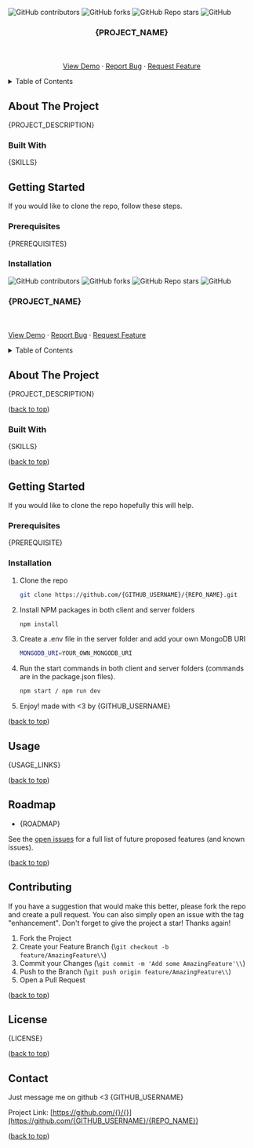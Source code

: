 <a name="readme-top"></a>

![GitHub contributors](https://img.shields.io/github/contributors/{GITHUB_USERNAME}/{REPO_NAME}?color=%23454B1B&label=CONTRIBUTORS%20%3C3&style=for-the-badge)
![GitHub forks](https://img.shields.io/github/forks/{GITHUB_USERNAME}/{REPO_NAME}?style=for-the-badge)
![GitHub Repo stars](https://img.shields.io/github/stars/{GITHUB_USERNAME}/{REPO_NAME}?style=for-the-badge)
![GitHub](https://img.shields.io/github/license/{GITHUB_USERNAME}/{REPO_NAME}?style=for-the-badge)

<div align="center">
  <h3 align="center">{PROJECT_NAME}</h3>
  <p align="center">
    <br />
    <br />
    <a href="https://github.com/{GITHUB_USERNAME}/{REPO_NAME}">View Demo</a>
    ·
    <a href="https://github.com/{GITHUB_USERNAME}/{REPO_NAME}/issues">Report Bug</a>
    ·
    <a href="https://github.com/{GITHUB_USERNAME}/{REPO_NAME}/issues">Request Feature</a>
  </p>
</div>

<!-- TABLE OF CONTENT -->
<details>
  <summary>Table of Contents</summary>
  <ol>
    <li>
      <a href="#about-the-project">About The Project</a>
      <ul>
        <li><a href="#built-with">Built With</a></li>
      </ul>
    </li>
    <li>
      <a href="#getting-started">Getting Started</a>
      <ul>
        <li><a href="#prerequisites">Prerequisites</a></li>
        <li><a href="#installation">Installation</a></li>
      </ul>
    </li>
    <!-- Add more sections here as needed -->
  </ol>
</details>

<!-- ABOUT THE PROJECT -->

## About The Project

{PROJECT_DESCRIPTION}

### Built With

{SKILLS}

<!-- GETTING STARTED -->

## Getting Started

If you would like to clone the repo, follow these steps.

### Prerequisites

{PREREQUISITES}

### Installation

![GitHub contributors](https://img.shields.io/github/contributors/{GITHUB_USERNAME}/{REPO_NAME}?color=%23454B1B&label=CONTRIBUTORS%20%3C3&style=for-the-badge)
![GitHub forks](https://img.shields.io/github/forks/{GITHUB_USERNAME}/{REPO_NAME}?style=for-the-badge)
![GitHub Repo stars](https://img.shields.io/github/stars/{GITHUB_USERNAME}/{REPO_NAME}?style=for-the-badge)
![GitHub](https://img.shields.io/github/license/{GITHUB_USERNAME}/{REPO_NAME}?style=for-the-badge)

  <div align=\"center\">
  <h3 align=\"center\">{PROJECT_NAME}</h3>
  <p align=\"center\">
  <br />
  <br />
  <a href=\"https://github.com/{}/{}\">View Demo</a>
   ·
        <a href=\"https://github.com/{}/{}/issues\">Report Bug</a>
        ·
        <a href=\"https://github.com/{}/{}/issues\">Request Feature</a>
      </p>
    </div>

  <!-- TABLE OF CONTENT -->
  <details>
      <summary>Table of Contents</summary>
      <ol>
        <li>
          <a href=\"#about-the-project\">About The Project</a>
          <ul>
            <li><a href=\"#built-with\">Built With</a></li>
          </ul>
        </li>
        <li>
          <a href=\"#getting-started\">Getting Started</a>
          <ul>
            <li><a href=\"#prerequisites\">Prerequisites</a></li>
            <li><a href=\"#installation\">Installation</a></li>
          </ul>
        </li>
        <li><a href=\"#usage\">Usage</a></li>
        <li><a href=\"#roadmap\">Roadmap</a></li>
        <li><a href=\"#contributing\">Contributing</a></li>
        <li><a href=\"#license\">License</a></li>
        <li><a href=\"#contact\">Contact</a></li>
      </ol>
    </details>
    
    
  <!-- ABOUT THE PROJECT -->
  ## About The Project
    
    
    
    
  {PROJECT_DESCRIPTION}
    
    
    
  <p align=\"right\">(<a href=\"#readme-top\">back to top</a>)</p>
    
    
    
  ### Built With
    
    
    
  {SKILLS}
    
  <p align=\"right\">(<a href=\"#readme-top\">back to top</a>)</p>
    
    
    
  <!-- GETTING STARTED -->
  ## Getting Started
    
  If you would like to clone the repo hopefully this will help.
    
  ### Prerequisites
    
  {PREREQUISITE}
    
  ### Installation
    
  1. Clone the repo
        ```sh
        git clone https://github.com/{GITHUB_USERNAME}/{REPO_NAME}.git
        ```
  2. Install NPM packages in both client and server folders
        ```sh
        npm install
        ```
  3. Create a .env file in the server folder and add your own MongoDB URI
        ```sh
        MONGODB_URI=YOUR_OWN_MONGODB_URI
        ```
  4. Run the start commands in both client and server folders (commands are in the package.json files).
        ```sh
        npm start / npm run dev
        ```
  5. Enjoy! made with <3 by {GITHUB_USERNAME}
  <p align=\"right\">(<a href=\"#readme-top\">back to top</a>)</p>
    
    
    
  <!-- USAGE EXAMPLES -->
  ## Usage
    
  {USAGE_LINKS}
  <p align=\"right\">(<a href=\"#readme-top\">back to top</a>)</p>
    
    
    
   <!-- ROADMAP -->
   ## Roadmap
    
  - {ROADMAP}
    
    
  See the [open issues](https://github.com/{GITHUB_USERNAME}/{REPO_NAME}/issues) for a full list of future proposed features (and known issues).
    
   <p align=\"right\">(<a href=\"#readme-top\">back to top</a>)</p>
    
    
    
   <!-- CONTRIBUTING -->
   ## Contributing
    
  If you have a suggestion that would make this better, please fork the repo and create a pull request. You can also simply open an issue with the tag \"enhancement\".
  Don't forget to give the project a star! Thanks again!
    
  1. Fork the Project
  2. Create your Feature Branch (\\`git checkout -b feature/AmazingFeature\\`)
  3. Commit your Changes (\\`git commit -m 'Add some AmazingFeature'\\`)
  4. Push to the Branch (\\`git push origin feature/AmazingFeature\\`)
  5. Open a Pull Request
    
   <p align=\"right\">(<a href=\"#readme-top\">back to top</a>)</p>
    
    
    
   <!-- LICENSE -->
   ## License
    
  {LICENSE}
    
   <p align=\"right\">(<a href=\"#readme-top\">back to top</a>)</p>
    
    
    
   <!-- CONTACT -->
   ## Contact
    
  Just message me on github <3 {GITHUB_USERNAME}
    
  Project Link: [https://github.com/{}/{}](https://github.com/{GITHUB_USERNAME}/{REPO_NAME})
    
   <p align=\"right\">(<a href=\"#readme-top\">back to top</a>)</p>
